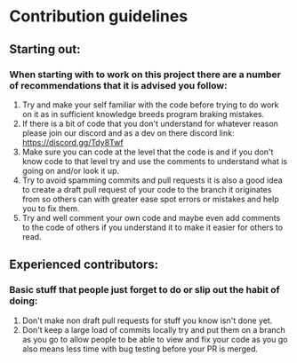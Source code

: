 # Contribution guidelines
## Starting out:

### When starting with to work on this project there are a number of recommendations that it is advised you follow:

1. Try and make your self familiar with the code before trying to do work on it as in sufficient knowledge breeds program braking mistakes.
2. If there is a bit of code that you don't understand for whatever reason please join our discord and as a dev on there discord link: https://discord.gg/Tdy8Twf
3. Make sure you can code at the level that the code is and if you don't know code to that level try and use the comments to understand what is going on and/or look it up.
4. Try to avoid spamming commits and pull requests it is also a good idea to create a draft pull request of your code to the branch it originates from so others can with greater ease spot errors or mistakes and help you to fix them.
5. Try and well comment your own code and maybe even add comments to the code of others if you understand it to make it easier for others to read.

## Experienced contributors:

### Basic stuff that people just forget to do or slip out the habit of doing:

1. Don't make non draft pull requests for stuff you know isn't done yet.
2. Don't keep a large load of commits locally try and put them on a branch as you go to allow people to be able to view and fix your code as you go also means less time with bug testing before your PR is merged.
